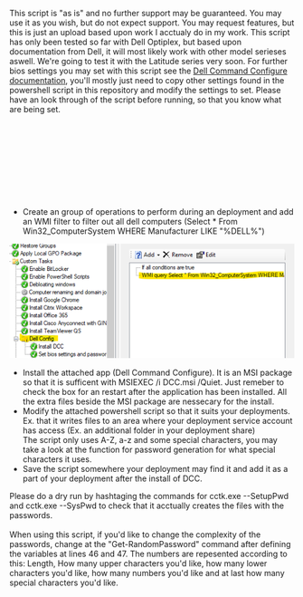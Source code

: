 <p>This script is "as is" and no further support may be guaranteed. You may use it as you wish, but do not expect support. You may request features, but this is just an upload based upon work I acctualy do in my work. This script has only been tested so far with Dell Optiplex, but based upon documentation from Dell, it will most likely work with other model serieses aswell. We're going to test it with the Latitude series very soon. For further bios settings you may set with this script see the <a href="https://dl.dell.com/content/manual25451988-dell-command-configure-version-4-7-user-s-guide.pdf?language=en-us&ps=true">Dell Command Configure documentation</a>, you'll mostly just need to copy other settings found in the powershell script in this repository and modify the settings to set. Please have an look through of the script before running, so that you know what are being set.</p><br><br><br><br><br><br><br><br><ul><li>Create an group of operations to perform during an deployment and add an WMI filter to filter out all dell computers (Select * From Win32_ComputerSystem WHERE Manufacturer LIKE "%DELL%")</li></ul>
<img src="https://raw.githubusercontent.com/nessnah/Dell-Bios-Computer-Deployment-Settings/main/ReadMe_Images/image.png"><ul><li>Install the attached app (Dell Command Configure). It is an MSI package so that it is sufficent with MSIEXEC /i DCC.msi /Quiet. Just remeber to check the box for an restart after the application has been installed. All the extra files beside the MSI package are nessecary for the install.</li><li>Modify the attached powershell script so that it suits your deployments. Ex. that it writes files to an area where your deployment service account has access (Ex. an additional folder in your deployment share)</li><li style="display:block">The script only uses A-Z, a-z and some special characters, you may take a look at the function for password generation for what special characters it uses.</li><li>Save the script somewhere your deployment may find it and add it as a part of your deployment after the install of DCC.</li></ul><div>Please do a dry run by hashtaging the commands for cctk.exe --SetupPwd and cctk.exe --SysPwd to check that it acctually creates the files with the passwords.</div><div><br aria-hidden="true"></div><div>When using this script, if you'd like to change the complexity of the passwords, change at the "Get-RandomPassword" command after defining the variables at lines 46 and 47. The numbers are repesented according to this: Length, How many upper characters you'd like, how many lower characters you'd like, how many numbers you'd like and at last how many special characters you'd like.</div><div><br aria-hidden="true"></div><div><br aria-hidden="true"></div></div>

